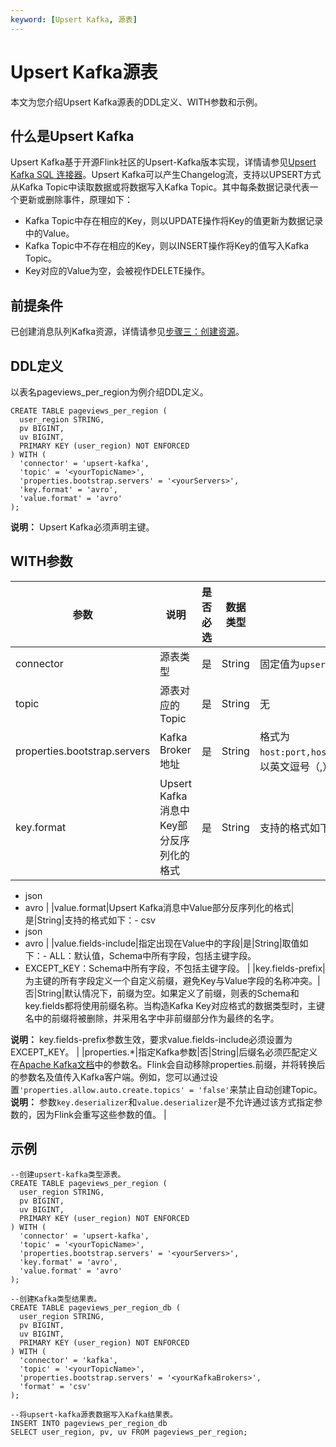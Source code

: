 ```yaml
---
keyword: [Upsert Kafka, 源表]
---
```


# Upsert Kafka源表

本文为您介绍Upsert Kafka源表的DDL定义、WITH参数和示例。

## 什么是Upsert Kafka

Upsert Kafka基于开源Flink社区的Upsert-Kafka版本实现，详情请参见[Upsert Kafka SQL 连接器](https://ci.apache.org/projects/flink/flink-docs-master/zh/dev/table/connectors/upsert-kafka.html)。Upsert Kafka可以产生Changelog流，支持以UPSERT方式从Kafka Topic中读取数据或将数据写入Kafka Topic。其中每条数据记录代表一个更新或删除事件，原理如下：

-   Kafka Topic中存在相应的Key，则以UPDATE操作将Key的值更新为数据记录中的Value。
-   Kafka Topic中不存在相应的Key，则以INSERT操作将Key的值写入Kafka Topic。
-   Key对应的Value为空，会被视作DELETE操作。

## 前提条件

已创建消息队列Kafka资源，详情请参见[步骤三：创建资源](/cn.zh-CN/快速入门/步骤三：创建资源.md)。

## DDL定义

以表名pageviews\_per\_region为例介绍DDL定义。

```
CREATE TABLE pageviews_per_region (
  user_region STRING,
  pv BIGINT,
  uv BIGINT,
  PRIMARY KEY (user_region) NOT ENFORCED
) WITH (
  'connector' = 'upsert-kafka',
  'topic' = '<yourTopicName>',
  'properties.bootstrap.servers' = '<yourServers>',
  'key.format' = 'avro',
  'value.format' = 'avro'
);
```

**说明：** Upsert Kafka必须声明主键。

## WITH参数

|参数|说明|是否必选|数据类型|备注|
|--|--|----|----|--|
|connector|源表类型|是|String|固定值为`upsert-kafka`。|
|topic|源表对应的Topic|是|String|无|
|properties.bootstrap.servers|Kafka Broker地址|是|String|格式为`host:port,host:port,host:port`，以英文逗号（,）分割。|
|key.format|Upsert Kafka消息中Key部分反序列化的格式|是|String|支持的格式如下：-   csv
-   json
-   avro |
|value.format|Upsert Kafka消息中Value部分反序列化的格式|是|String|支持的格式如下：-   csv
-   json
-   avro |
|value.fields-include|指定出现在Value中的字段|是|String|取值如下：-   ALL：默认值，Schema中所有字段，包括主键字段。
-   EXCEPT\_KEY：Schema中所有字段，不包括主键字段。 |
|key.fields-prefix|为主键的所有字段定义一个自定义前缀，避免Key与Value字段的名称冲突。|否|String|默认情况下，前缀为空。如果定义了前缀，则表的Schema和key.fields都将使用前缀名称。当构造Kafka Key对应格式的数据类型时，主键名中的前缀将被删除，并采用名字中非前缀部分作为最终的名字。

**说明：** key.fields-prefix参数生效，要求value.fields-include必须设置为EXCEPT\_KEY。 |
|properties.\*|指定Kafka参数|否|String|后缀名必须匹配定义在[Apache Kafka文档](https://kafka.apache.org/documentation/#configuration)中的参数名。Flink会自动移除properties.前缀，并将转换后的参数名及值传入Kafka客户端。例如，您可以通过设置`'properties.allow.auto.create.topics' = 'false'`来禁止自动创建Topic。**说明：** 参数`key.deserializer`和`value.deserializer`是不允许通过该方式指定参数的，因为Flink会重写这些参数的值。 |

## 示例

```
--创建upsert-kafka类型源表。
CREATE TABLE pageviews_per_region (
  user_region STRING,
  pv BIGINT,
  uv BIGINT,
  PRIMARY KEY (user_region) NOT ENFORCED
) WITH (
  'connector' = 'upsert-kafka',
  'topic' = '<yourTopicName>',
  'properties.bootstrap.servers' = '<yourServers>',
  'key.format' = 'avro',
  'value.format' = 'avro'
);

--创建Kafka类型结果表。
CREATE TABLE pageviews_per_region_db (
  user_region STRING,
  pv BIGINT,
  uv BIGINT,
  PRIMARY KEY (user_region) NOT ENFORCED
) WITH (
  'connector' = 'kafka',
  'topic' = '<yourTopicName>',
  'properties.bootstrap.servers' = '<yourKafkaBrokers>',
  'format' = 'csv'
);

--将upsert-kafka源表数据写入Kafka结果表。
INSERT INTO pageviews_per_region_db
SELECT user_region, pv, uv FROM pageviews_per_region;
```

